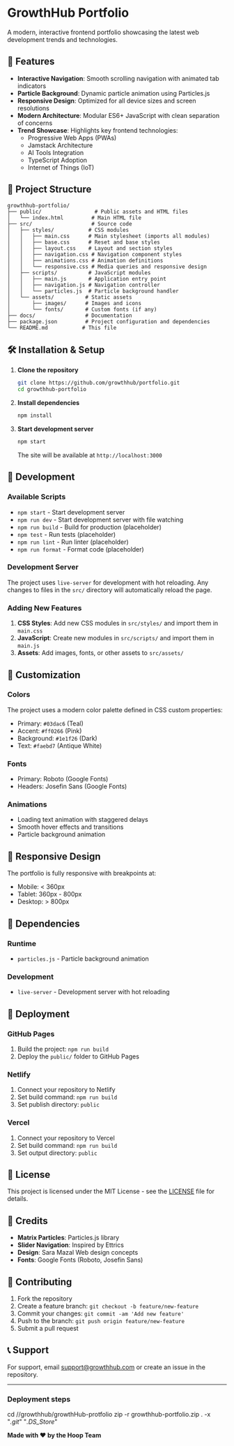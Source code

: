 # GrowthHub Portfolio

A modern, interactive frontend portfolio showcasing the latest web development trends and technologies.

## 🚀 Features

- **Interactive Navigation**: Smooth scrolling navigation with animated tab indicators
- **Particle Background**: Dynamic particle animation using Particles.js
- **Responsive Design**: Optimized for all device sizes and screen resolutions
- **Modern Architecture**: Modular ES6+ JavaScript with clean separation of concerns
- **Trend Showcase**: Highlights key frontend technologies:
  - Progressive Web Apps (PWAs)
  - Jamstack Architecture
  - AI Tools Integration
  - TypeScript Adoption
  - Internet of Things (IoT)

## 📁 Project Structure

```
growthhub-portfolio/
├── public/                 # Public assets and HTML files
│   └── index.html         # Main HTML file
├── src/                   # Source code
│   ├── styles/           # CSS modules
│   │   ├── main.css      # Main stylesheet (imports all modules)
│   │   ├── base.css      # Reset and base styles
│   │   ├── layout.css    # Layout and section styles
│   │   ├── navigation.css # Navigation component styles
│   │   ├── animations.css # Animation definitions
│   │   └── responsive.css # Media queries and responsive design
│   ├── scripts/          # JavaScript modules
│   │   ├── main.js       # Application entry point
│   │   ├── navigation.js # Navigation controller
│   │   └── particles.js  # Particle background handler
│   └── assets/          # Static assets
│       ├── images/      # Images and icons
│       └── fonts/       # Custom fonts (if any)
├── docs/                # Documentation
├── package.json         # Project configuration and dependencies
└── README.md           # This file
```

## 🛠️ Installation & Setup

1. **Clone the repository**

   ```bash
   git clone https://github.com/growthhub/portfolio.git
   cd growthhub-portfolio
   ```

2. **Install dependencies**

   ```bash
   npm install
   ```

3. **Start development server**

   ```bash
   npm start
   ```

   The site will be available at `http://localhost:3000`

## 🔧 Development

### Available Scripts

- `npm start` - Start development server
- `npm run dev` - Start development server with file watching
- `npm run build` - Build for production (placeholder)
- `npm test` - Run tests (placeholder)
- `npm run lint` - Run linter (placeholder)
- `npm run format` - Format code (placeholder)

### Development Server

The project uses `live-server` for development with hot reloading. Any changes to files in the `src/` directory will automatically reload the page.

### Adding New Features

1. **CSS Styles**: Add new CSS modules in `src/styles/` and import them in `main.css`
2. **JavaScript**: Create new modules in `src/scripts/` and import them in `main.js`
3. **Assets**: Add images, fonts, or other assets to `src/assets/`

## 🎨 Customization

### Colors

The project uses a modern color palette defined in CSS custom properties:

- Primary: `#03dac6` (Teal)
- Accent: `#ff0266` (Pink)
- Background: `#1e1f26` (Dark)
- Text: `#faebd7` (Antique White)

### Fonts

- Primary: Roboto (Google Fonts)
- Headers: Josefin Sans (Google Fonts)

### Animations

- Loading text animation with staggered delays
- Smooth hover effects and transitions
- Particle background animation

## 📱 Responsive Design

The portfolio is fully responsive with breakpoints at:

- Mobile: < 360px
- Tablet: 360px - 800px
- Desktop: > 800px

## 🔗 Dependencies

### Runtime

- `particles.js` - Particle background animation

### Development

- `live-server` - Development server with hot reloading

## 🚀 Deployment

### GitHub Pages

1. Build the project: `npm run build`
2. Deploy the `public/` folder to GitHub Pages

### Netlify

1. Connect your repository to Netlify
2. Set build command: `npm run build`
3. Set publish directory: `public`

### Vercel

1. Connect your repository to Vercel
2. Set build command: `npm run build`
3. Set output directory: `public`

## 📄 License

This project is licensed under the MIT License - see the [LICENSE](LICENSE) file for details.

## 🙏 Credits

- **Matrix Particles**: Particles.js library
- **Slider Navigation**: Inspired by Ettrics
- **Design**: Sara Mazal Web design concepts
- **Fonts**: Google Fonts (Roboto, Josefin Sans)

## 🤝 Contributing

1. Fork the repository
2. Create a feature branch: `git checkout -b feature/new-feature`
3. Commit your changes: `git commit -am 'Add new feature'`
4. Push to the branch: `git push origin feature/new-feature`
5. Submit a pull request

## 📞 Support

For support, email support@growthhub.com or create an issue in the repository.

---

### Deployment steps

cd /<relative-path>/growthhub/growthHub-protfolio
zip -r growthhub-portfolio.zip . -x "_.git_" "_.DS_Store_"

**Made with ❤️ by the Hoop Team**
